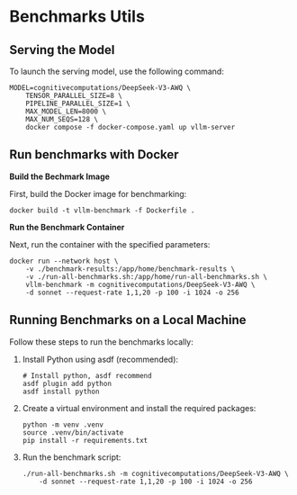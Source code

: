 # Benchmarks Utils

## Serving the Model 

To launch the serving model, use the following command:

```shell
MODEL=cognitivecomputations/DeepSeek-V3-AWQ \
    TENSOR_PARALLEL_SIZE=8 \
    PIPELINE_PARALLEL_SIZE=1 \
    MAX_MODEL_LEN=8000 \
    MAX_NUM_SEQS=128 \
    docker compose -f docker-compose.yaml up vllm-server
```

## Run benchmarks with Docker

**Build the Bechmark Image**

First, build the Docker image for benchmarking:

```shell
docker build -t vllm-benchmark -f Dockerfile .
```

**Run the Benchmark Container**

Next, run the container with the specified parameters:

```shell
docker run --network host \
    -v ./benchmark-results:/app/home/benchmark-results \
    -v ./run-all-benchmarks.sh:/app/home/run-all-benchmarks.sh \
    vllm-benchmark -m cognitivecomputations/DeepSeek-V3-AWQ \
    -d sonnet --request-rate 1,1,20 -p 100 -i 1024 -o 256
```

## Running Benchmarks on a Local Machine

Follow these steps to run the benchmarks locally:

1. Install Python using asdf (recommended):

    ```shell
    # Install python, asdf recommend
    asdf plugin add python
    asdf install python 
    ```

2. Create a virtual environment and install the required packages:

    ```shell
    python -m venv .venv 
    source .venv/bin/activate 
    pip install -r requirements.txt 
    ```

3. Run the benchmark script:

    ```shell
    ./run-all-benchmarks.sh -m cognitivecomputations/DeepSeek-V3-AWQ \
        -d sonnet --request-rate 1,1,20 -p 100 -i 1024 -o 256
    ```